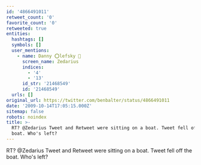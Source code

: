 ```yaml
---
id: '4866491011'
retweet_count: '0'
favorite_count: '0'
retweeted: true
entities:
  hashtags: []
  symbols: []
  user_mentions:
    - name: Danny ⭕lefsky 🐀
      screen_name: Zedarius
      indices:
        - '4'
        - '13'
      id_str: '21468549'
      id: '21468549'
  urls: []
original_url: https://twitter.com/benbalter/status/4866491011
date: '2009-10-14T17:05:15.000Z'
sitemap: false
robots: noindex
title: >-
  RT? @Zedarius Tweet and Retweet were sitting on a boat. Tweet fell off the
  boat. Who's left?
---
```


RT? @Zedarius Tweet and Retweet were sitting on a boat. Tweet fell off the boat. Who's left?